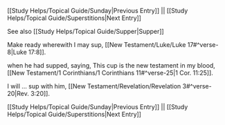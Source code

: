 [[Study Helps/Topical Guide/Sunday|Previous Entry]]  ||  [[Study Helps/Topical Guide/Superstitions|Next Entry]]

 See also [[Study Helps/Topical Guide/Supper|Supper]]

 Make ready wherewith I may sup, [[New Testament/Luke/Luke 17#^verse-8|Luke 17:8]].

 when he had supped, saying, This cup is the new testament in my blood, [[New Testament/1 Corinthians/1 Corinthians 11#^verse-25|1 Cor. 11:25]].

 I will ... sup with him, [[New Testament/Revelation/Revelation 3#^verse-20|Rev. 3:20]].

[[Study Helps/Topical Guide/Sunday|Previous Entry]]  ||  [[Study Helps/Topical Guide/Superstitions|Next Entry]]